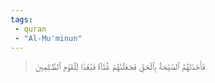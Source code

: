```yaml
---
tags: 
 - quran 
 - "Al-Mu'minun"
---
```


> فَأَخَذَتۡهُمُ ٱلصَّيۡحَةُ بِٱلۡحَقِّ فَجَعَلۡنَٰهُمۡ غُثَآءٗۚ فَبُعۡدٗا لِّلۡقَوۡمِ ٱلظَّـٰلِمِينَ
